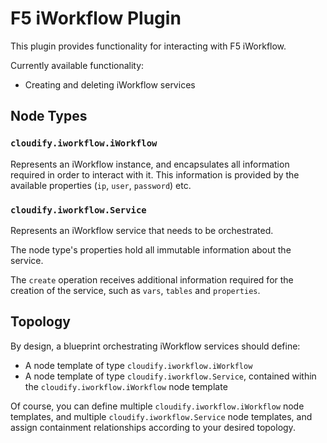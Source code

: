 # F5 iWorkflow Plugin

This plugin provides functionality for interacting with F5 iWorkflow.

Currently available functionality:

* Creating and deleting iWorkflow services

## Node Types

### `cloudify.iworkflow.iWorkflow`

Represents an iWorkflow instance, and encapsulates all information required
in order to interact with it. This information is provided by the available
properties (`ip`, `user`, `password`) etc.

### `cloudify.iworkflow.Service`

Represents an iWorkflow service that needs to be orchestrated.

The node type's properties hold all immutable information about the service.

The `create` operation receives additional information required for the creation
of the service, such as `vars`, `tables` and `properties`.

## Topology

By design, a blueprint orchestrating iWorkflow services should define:

* A node template of type `cloudify.iworkflow.iWorkflow`
* A node template of type `cloudify.iworkflow.Service`, contained within the `cloudify.iworkflow.iWorkflow` node template

Of course, you can define multiple `cloudify.iworkflow.iWorkflow` node templates, and
multiple `cloudify.iworkflow.Service` node templates, and assign containment relationships
according to your desired topology.
